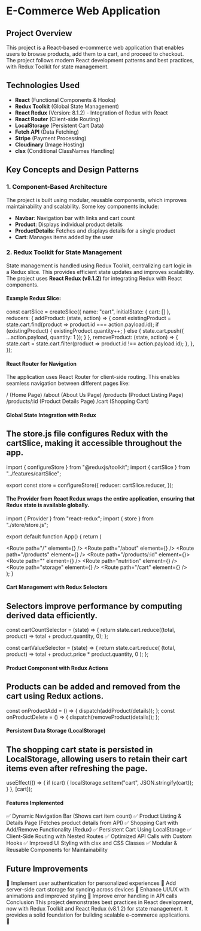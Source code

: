 # E-Commerce Web Application

## Project Overview
This project is a React-based e-commerce web application that enables users to browse products, add them to a cart, and proceed to checkout. The project follows modern React development patterns and best practices, with Redux Toolkit for state management.

## Technologies Used
- **React** (Functional Components & Hooks)
- **Redux Toolkit** (Global State Management)
- **React Redux** (Version: 8.1.2) - Integration of Redux with React
- **React Router** (Client-side Routing)
- **LocalStorage** (Persistent Cart Data)
- **Fetch API** (Data Fetching)
- **Stripe** (Payment Processing)
- **Cloudinary** (Image Hosting)
- **clsx** (Conditional ClassNames Handling)

## Key Concepts and Design Patterns

### 1. Component-Based Architecture
The project is built using modular, reusable components, which improves maintainability and scalability. Some key components include:
- **Navbar**: Navigation bar with links and cart count
- **Product**: Displays individual product details
- **ProductDetails**: Fetches and displays details for a single product
- **Cart**: Manages items added by the user

### 2. Redux Toolkit for State Management
State management is handled using Redux Toolkit, centralizing cart logic in a Redux slice. This provides efficient state updates and improves scalability.  
The project uses **React Redux (v8.1.2)** for integrating Redux with React components.

#### Example Redux Slice:
const cartSlice = createSlice({
    name: "cart",
    initialState: { cart: [] },
    reducers: {
        addProduct: (state, action) => {
            const existingProduct = state.cart.find(product => product.id === action.payload.id);
            if (existingProduct) {
                existingProduct.quantity++;
            } else {
                state.cart.push({ ...action.payload, quantity: 1 });
            }
        },
        removeProduct: (state, action) => {
            state.cart = state.cart.filter(product => product.id !== action.payload.id);
        },
    },
});
####  React Router for Navigation
The application uses React Router for client-side routing. This enables seamless navigation between different pages like:

/ (Home Page)
/about (About Us Page)
/products (Product Listing Page)
/products/:id (Product Details Page)
/cart (Shopping Cart)
####  Global State Integration with Redux
## The store.js file configures Redux with the cartSlice, making it accessible throughout the app.

import { configureStore } from "@reduxjs/toolkit";
import { cartSlice } from "../features/cartSlice";

export const store = configureStore({
    reducer: cartSlice.reducer,
});

#### The Provider from React Redux wraps the entire application, ensuring that Redux state is available globally.
import { Provider } from "react-redux";
import { store } from "./store/store.js";

export default function App() {
  return (
    <Provider store={store}>
      <BrowserRouter>
        <Navbar />
        <div className="container">
          <Routes>
            <Route path="/" element={<Home />} />
            <Route path="/about" element={<About />} />
            <Route path="/products" element={<Products />} />
            <Route path="/products/:id" element={<ProductDetails />}>
              <Route path="" element={<ProductDetailInfo />} />
              <Route path="nutrition" element={<ProductDetailNutrition />} />
              <Route path="storage" element={<ProductDetailStorage />} />
            </Route>
            <Route path="/cart" element={<Cart />} />
          </Routes>
        </div>
      </BrowserRouter>
    </Provider>
  );
}
####  Cart Management with Redux Selectors
## Selectors improve performance by computing derived data efficiently.

const cartCountSelector = (state) => {
    return state.cart.reduce((total, product) => total + product.quantity, 0);
};

const cartValueSelector = (state) => {
    return state.cart.reduce(
        (total, product) => total + product.price * product.quantity, 0
    );
};
#### Product Component with Redux Actions
## Products can be added and removed from the cart using Redux actions.

const onProductAdd = () => {
  dispatch(addProduct(details));
};
const onProductDelete = () => {
  dispatch(removeProduct(details));
};
####  Persistent Data Storage (LocalStorage)
## The shopping cart state is persisted in LocalStorage, allowing users to retain their cart items even after refreshing the page.

useEffect(() => {
  if (cart) {
    localStorage.setItem("cart", JSON.stringify(cart));
  }
}, [cart]);

#### Features Implemented
✅ Dynamic Navigation Bar (Shows cart item count)
✅ Product Listing & Details Page (Fetches product details from API)
✅ Shopping Cart with Add/Remove Functionality (Redux)
✅ Persistent Cart Using LocalStorage
✅ Client-Side Routing with Nested Routes
✅ Optimized API Calls with Custom Hooks
✅ Improved UI Styling with clsx and CSS Classes
✅ Modular & Reusable Components for Maintainability
## Future Improvements
🔹 Implement user authentication for personalized experiences
🔹 Add server-side cart storage for syncing across devices
🔹 Enhance UI/UX with animations and improved styling
🔹 Improve error handling in API calls
Conclusion
This project demonstrates best practices in React development, now with Redux Toolkit and React Redux (v8.1.2) for state management. It provides a solid foundation for building scalable e-commerce applications. 🚀
